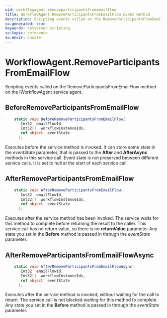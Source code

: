 ```yaml
---
uid: workflowagent-removeparticipantsfromemailflow
title: WorkflowAgent.RemoveParticipantsFromEmailFlow event method
description: Scripting events called on the RemoveParticipantsFromEmailFlow method on the WorkflowAgent service agent.
so.generated: true
keywords: netserver scripting
so.topic: reference
so.envir: onsite
---
```

# WorkflowAgent.RemoveParticipantsFromEmailFlow

Scripting events called on the <see cref='M:IWorkflowAgent.RemoveParticipantsFromEmailFlow'>RemoveParticipantsFromEmailFlow</see> method on the <see cref='IWorkflowAgent'>IWorkflowAgent</see>  service agent.

## BeforeRemoveParticipantsFromEmailFlow
```cs
    static void BeforeRemoveParticipantsFromEmailFlow(
       Int32  emailFlowId,
       Int32[]  workflowInstanceIds,
       ref object  eventState
      );
```
Executes before the service method is invoked.
It can store some state in the *eventState* parameter, that is passed to the **After** and **AfterAsync** methods in this service call.
Event state is not preserved between different service calls. It is set to null at the start of each service call.
## AfterRemoveParticipantsFromEmailFlow
```cs
    static void AfterRemoveParticipantsFromEmailFlow(
       Int32  emailFlowId,
       Int32[]  workflowInstanceIds,
       ref object  eventState
      );
```
Executes after the service method has been invoked. The service waits for this method to complete before returning the result to the caller.
This service call has no return value, so there is no **returnValue** parameter
Any state you set in the **Before** method is passed in through the *eventState* parameter.
## AfterRemoveParticipantsFromEmailFlowAsync
```cs
    static void AfterRemoveParticipantsFromEmailFlowAsync(
       Int32  emailFlowId,
       Int32[]  workflowInstanceIds,
       ref object  eventState
      );
```
Executes after the service method is invoked, without waiting for the call to return.
The service call is not blocked waiting for this method to complete.
Any state you set in the **Before** method is passed in through the *eventState* parameter.

